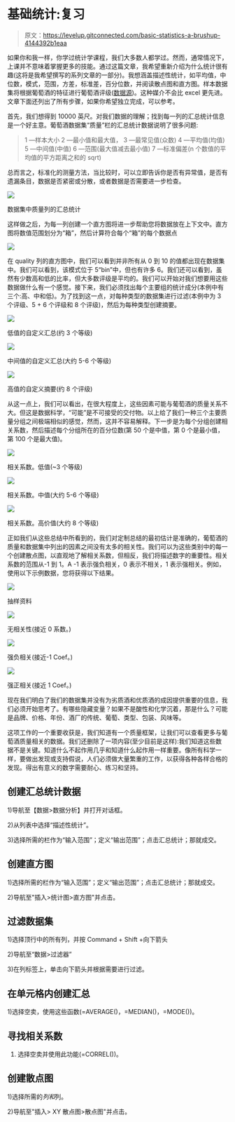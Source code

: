# 基础统计:复习

> 原文：<https://levelup.gitconnected.com/basic-statistics-a-brushup-4144392b1eaa>

如果你和我一样，你学过统计学课程，我们大多数人都学过。然而，通常情况下，上课并不意味着掌握更多的技能。通过这篇文章，我希望重新介绍为什么统计很有趣(这将是我希望撰写的系列文章的一部分)。我想涵盖描述性统计，如平均值，中位数，模式，范围，方差，标准差，百分位数，并阅读散点图和直方图。样本数据集将根据葡萄酒的特征进行葡萄酒评级([数据源](https://www.kaggle.com/uciml/red-wine-quality-cortez-et-al-2009))。这种媒介不会比 excel 更先进。文章下面还列出了所有步骤，如果你希望独立完成，可以参考。

首先，我们想得到 10000 英尺。对我们数据的理解；找到每一列的汇总统计信息是一个好主意。葡萄酒数据集“质量”栏的汇总统计数据说明了很多问题:

> 1 —样本大小
> 2 —最小值和最大值，
> 3 —最常见值(众数)
> 4 —平均值(均值)
> 5 —中间值(中值)
> 6 —范围(最大值减去最小值)
> 7 —标准偏差(n 个数值的平均值的平方距离之和的 sqrt)

总而言之，标准化的测量方法，当比较时，可以立即告诉你是否有异常值，是否有遗漏条目，数据是否紧密或分散，或者数据是否需要进一步检查。

![](img/c6701408715cfb1ddd11db9debc58417.png)

数据集中质量列的汇总统计

这样做之后，为每一列创建一个直方图将进一步帮助您将数据放在上下文中。直方图将数值范围划分为“箱”，然后计算符合每个“箱”的每个数据点

![](img/afa2e2ea6aaf34b8765f140a8f370b49.png)

在 quality 列的直方图中，我们可以看到并非所有从 0 到 10 的值都出现在数据集中。我们可以看到，该模式位于 5“bin”中，但也有许多 6。我们还可以看到，虽然有少数高和低的比率，但大多数评级是平均的。我们可以开始对我们想要用这些数据做什么有一个感觉。接下来，我们必须找出每个主要组的统计成分(本例中有三个:高、中和低)。为了找到这一点，对每种类型的数据集进行过滤(本例中为 3 个评级、5 + 6 个评级和 8 个评级)，然后为每种类型创建摘要。

![](img/d4bcb7f8b127f7f872d6fe2528f0bb63.png)

低值的自定义汇总(约 3 个等级)

![](img/a2b898574bb44526f7c4c5d29bcc92c3.png)

中间值的自定义汇总(大约 5-6 个等级)

![](img/80b009974197ea4f61356430254d33eb.png)

高值的自定义摘要(约 8 个评级)

从这一点上，我们可以看出，在很大程度上，这些因素可能与葡萄酒的质量关系不大。但这是数据科学，“可能”是不可接受的交付物。以上给了我们一种三个主要质量分组之间极端相似的感觉，然而，这并不容易解释。下一步是为每个分组创建相关系数，然后描述每个分组所在的百分位数(第 50 个是中值，第 0 个是最小值，第 100 个是最大值)。

![](img/8cb3debaf076cf4f36740644cea9ae6c.png)

相关系数。低值(~3 个等级)

![](img/b59715b245f20a0e017e146511d339d2.png)

相关系数。中值(大约 5-6 个等级)

![](img/cf515aa8cfccef01697803bc74c3c136.png)

相关系数。高价值(大约 8 个等级)

正如我们从这些总结中所看到的，我们对定制总结的最初估计是准确的，葡萄酒的质量和数据集中列出的因素之间没有太多的相关性。我们可以为这些类别中的每一个创建散点图，以直观地了解相关系数，但相反，我们将描述数字的重要性。相关系数的范围从-1 到 1。A -1 表示强负相关，0 表示不相关，1 表示强相关。例如，使用以下示例数据，您将获得以下结果。

![](img/8fdb71337e7cb720189ce69b9fbe236a.png)

抽样资料

![](img/dd4fb7e02244c88864a36daf22e264db.png)

无相关性(接近 0 系数。)

![](img/8fc086cd8f28de065f66153440a2046c.png)

强负相关(接近-1 Coef。)

![](img/476f1e6ba42bd104b1db3a11b106665d.png)

强正相关(接近 1 Coef。)

现在我们明白了我们的数据集并没有为劣质酒和优质酒的成因提供重要的信息，我们必须开始思考了。有哪些隐藏变量？如果不是酸性和化学沉着，那是什么？可能是品牌、价格、年份、酒厂的传统、葡萄、类型、包装、风味等。

这项工作的一个重要收获是，我们知道有一个质量框架，让我们可以查看更多与葡萄酒质量相关的数据。我们还删除了一项内容(至少目前是这样):我们知道这些数据不是关键。知道什么不起作用几乎和知道什么起作用一样重要。像所有科学一样，要做出发现或支持假说，人们必须做大量繁重的工作，以获得各种各样合格的发现。得出有意义的数字需要耐心、练习和坚持。

## 创建汇总统计数据

1)导航至【数据>数据分析】并打开对话框。

2)从列表中选择“描述性统计”。

3)选择所需的栏作为“输入范围”；定义“输出范围”；点击汇总统计；那就成交。

## 创建直方图

1)选择所需的栏作为“输入范围”；定义“输出范围”；点击汇总统计；那就成交。

2)导航至"插入>统计图>直方图"并点击。

## 过滤数据集

1)选择顶行中的所有列，并按 Command + Shift +向下箭头

2)导航至“数据>过滤器”

3)在列标签上，单击向下箭头并根据需要进行过滤。

## **在单元格内创建汇总**

1)选择空卖，使用这些函数(=AVERAGE()，=MEDIAN()，=MODE())。

## 寻找相关系数

1.  选择空卖并使用此功能(=CORREL())。

## 创建散点图

1)选择所需的*列和*列。

2)导航至"插入> XY 散点图>散点图"并点击。